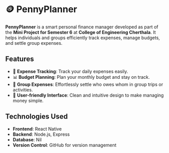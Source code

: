 # 🪙 **PennyPlanner**

**PennyPlanner** is a smart personal finance manager developed as part of the **Mini Project for Semester 6** at **College of Engineering Cherthala**. It helps individuals and groups efficiently track expenses, manage budgets, and settle group expenses.

## Features
- 💸 **Expense Tracking**: Track your daily expenses easily.
- 📊 **Budget Planning**: Plan your monthly budget and stay on track.
- 👥 **Group Expenses**: Effortlessly settle who owes whom in group trips or activities.
- 📱 **User-friendly Interface**: Clean and intuitive design to make managing money simple.

## Technologies Used
- **Frontend**: React Native
- **Backend**: Node.js, Express
- **Database**: Nil
- **Version Control**: GitHub for version management



